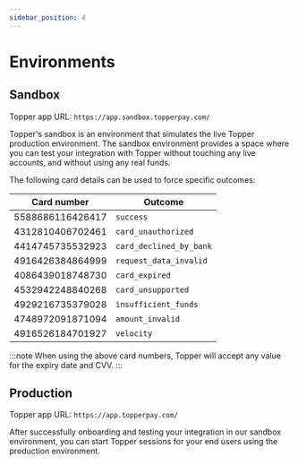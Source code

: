 ```yaml
---
sidebar_position: 4
---
```


# Environments

## Sandbox

Topper app URL: `https://app.sandbox.topperpay.com/`

Topper's sandbox is an environment that simulates the live Topper production environment. The sandbox environment provides a space where you can test your integration with Topper without touching any live accounts, and without using any real funds.

The following card details can be used to force specific outcomes:

| Card number      | Outcome                 |
|------------------|-------------------------|
| 5588686116426417 | `success`               |
| 4312810406702461 | `card_unauthorized`     |
| 4414745735532923 | `card_declined_by_bank` |
| 4916426384864999 | `request_data_invalid`  |
| 4086439018748730 | `card_expired`          |
| 4532942248840268 | `card_unsupported`      |
| 4929216735379028 | `insufficient_funds`    |
| 4748972091871094 | `amount_invalid`        |
| 4916526184701927 | `velocity`              |

:::note
When using the above card numbers, Topper will accept any value for the expiry date and CVV.
:::

## Production

Topper app URL: `https://app.topperpay.com/`

After successfully onboarding and testing your integration in our sandbox environment, you can start Topper sessions for your end users using the production environment.
